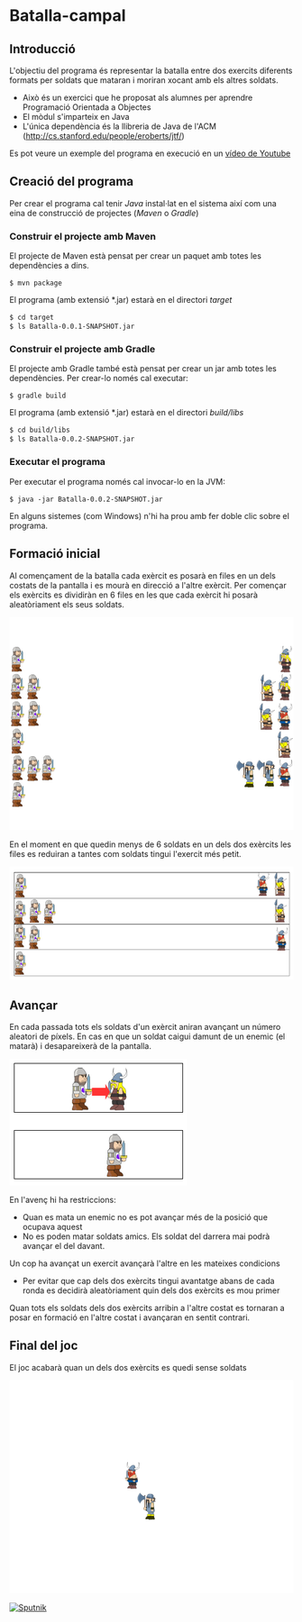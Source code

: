Batalla-campal
==============

Introducció
----------------------
L'objectiu del programa és representar la batalla entre dos exercits diferents formats per soldats que mataran i moriran xocant amb els altres soldats.

* Això és un exercici que he proposat als alumnes per aprendre Programació Orientada a Objectes
* El mòdul s'imparteix en Java
* L'única dependència és la llibreria de Java de l'ACM (http://cs.stanford.edu/people/eroberts/jtf/)

Es pot veure un exemple del programa en execució en un [vídeo de Youtube](http://youtu.be/hspq83vK7-Y)


Creació del programa
------------------------
Per crear el programa cal tenir *Java* instal·lat en el sistema així com una eina de construcció de projectes (*Maven* o *Gradle*)

### Construir el projecte amb Maven
El projecte de Maven està pensat per crear un paquet amb totes les dependències a dins.

    $ mvn package

El programa (amb extensió *.jar) estarà en el directori *target*

    $ cd target
    $ ls Batalla-0.0.1-SNAPSHOT.jar

### Construir el projecte amb Gradle
El projecte amb Gradle també està pensat per crear un jar amb totes les dependències. Per crear-lo només cal executar:

    $ gradle build

El programa (amb extensió *.jar) estarà en el directori *build/libs*

    $ cd build/libs
    $ ls Batalla-0.0.2-SNAPSHOT.jar

### Executar el programa
Per executar el programa només cal invocar-lo en la JVM:

    $ java -jar Batalla-0.0.2-SNAPSHOT.jar

En alguns sistemes (com Windows) n'hi ha prou amb fer doble clic sobre el programa. 

Formació inicial
--------------------------------
Al començament de la batalla cada exèrcit es posarà en files en un dels costats de la pantalla i es mourà en direcció a l'altre exèrcit. Per començar els exèrcits es dividiràn en 6 files en les que cada exèrcit hi posarà aleatòriament els seus soldats.

![Formació inicial](batalla1.png)

En el moment en que quedin menys de 6 soldats en un dels dos exèrcits les files es reduiran a tantes com soldats tingui l'exercit més petit.

![Formació modificada](batalla2.png)

Avançar
---------------------------
En cada passada tots els soldats d'un exèrcit aniran avançant un número aleatori de píxels. En cas en que un soldat caigui damunt de un enemic (el matarà) i desapareixerà de la pantalla.

![Matar soldats](batalla3.png)

En l'avenç hi ha restriccions:
* Quan es mata un enemic no es pot avançar més de la posició que ocupava aquest
* No es poden matar soldats amics. Els soldat del darrera mai podrà avançar el del davant.

Un cop ha avançat un exercit avançarà l'altre en les mateixes condicions
* Per evitar que cap dels dos exèrcits tingui avantatge abans de cada ronda es decidirà aleatòriament quin dels dos exèrcits es mou primer

Quan tots els soldats dels dos exèrcits arribin a l'altre costat es tornaran a posar en formació en l'altre costat i avançaran en sentit contrari.

Final del joc
----------------------
El joc acabarà quan un dels dos exèrcits es quedi sense soldats

![Final de la batalla](batalla4.png)

[![Sputnik](https://sputnik.ci/conf/badge)](https://sputnik.ci/app#/builds/utrescu/Batalla-campal)
